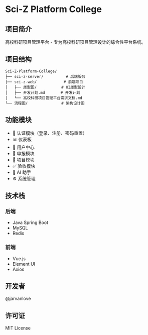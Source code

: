 # Sci-Z Platform College

## 项目简介

高校科研项目管理平台 - 专为高校科研项目管理设计的综合性平台系统。

## 项目结构

```
Sci-Z-Platform-College/
├── sci-z-server/          # 后端服务
├── sci-z-web/            # 前端项目
│   ├── 原型图/           # UI原型设计
│   ├── 开发计划.md       # 开发计划
│   └── 高校科研项目管理平台需求文档.md
└── 流程图/               # 架构设计图
```

## 功能模块

- 🔐 认证模块（登录、注册、密码重置）
- 📊 仪表板
- 👤 用户中心
- 📝 申报模块
- 📁 项目模块
- ✅ 验收模块
- 🤖 AI 助手
- ⚙️ 系统管理

## 技术栈

### 后端

- Java Spring Boot
- MySQL
- Redis

### 前端

- Vue.js
- Element UI
- Axios

## 开发者

@jarvanlove

## 许可证

MIT License
